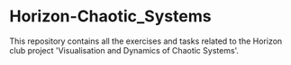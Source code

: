 # Horizon-Chaotic_Systems

This repository contains all the exercises and tasks related to the Horizon club project 'Visualisation and Dynamics of Chaotic Systems'.
